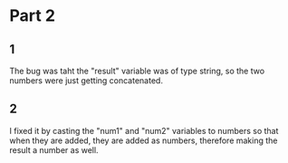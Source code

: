 # Part 2
## 1
The bug was taht the "result" variable was of type string, so the two numbers were just getting concatenated.

## 2
I fixed it by casting the "num1" and "num2" variables to numbers so that when they are added, they are added as numbers, therefore making the result a number as well.